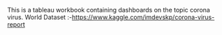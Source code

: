 This is a tableau workbook containing dashboards on the topic corona virus.
World Dataset :-https://www.kaggle.com/imdevskp/corona-virus-report
